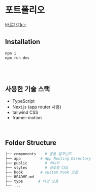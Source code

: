 # 포트폴리오
[바로가기👉](https://kylecho.vercel.app)

## Installation
```bash
npm i
npm run dev
```
</br>

</br>

## 사용한 기술 스택
- TypeScript
- Next.js (app router 사용)
- tailwind CSS
- framer-motion

</br>


## Folder Structure

```bash                           
├── components    # 공용 컴포넌트
├── app         # App Routing Directory       
├── public        # 이미지  
├── styles        # 글로벌 CSS   
├── hook        # custom hook 모음   
├── README.md
├── type       # 타입 모음        
└── ...
```

</br>
